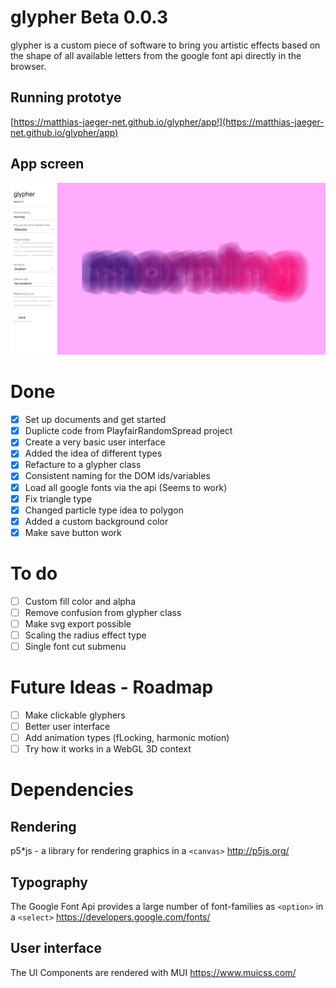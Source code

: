 # glypher Beta 0.0.3

glypher is a custom piece of software to bring you
artistic effects based on the shape of all available
letters from the google font api directly in the browser.

## Running prototye
[https://matthias-jaeger-net.github.io/glypher/app!](https://matthias-jaeger-net.github.io/glypher/app)

## App screen
![glypher app](documentation/img/screen-3.png)

# Done
- [x] Set up documents and get started
- [x] Duplicte code from PlayfairRandomSpread project
- [x] Create a very basic user interface
- [x] Added the idea of different types
- [x] Refacture to a glypher class
- [x] Consistent naming for the DOM ids/variables
- [x] Load all google fonts via the api (Seems to work)
- [x] Fix triangle type
- [x] Changed particle type idea to polygon
- [x] Added a custom background color
- [x] Make save button work

# To do
- [ ] Custom fill color and alpha
- [ ] Remove confusion from glypher class
- [ ] Make svg export possible
- [ ] Scaling the radius effect type
- [ ] Single font cut submenu

# Future Ideas - Roadmap
- [ ] Make clickable glyphers
- [ ] Better user interface
- [ ] Add animation types (fLocking, harmonic motion)
- [ ] Try how it works in a WebGL 3D context

# Dependencies

## Rendering
p5*js - a library for rendering graphics in a `<canvas>`
http://p5js.org/

## Typography
The Google Font Api provides a large number of font-families as `<option>` in a `<select>`
https://developers.google.com/fonts/

## User interface
The UI Components are rendered with MUI
https://www.muicss.com/
